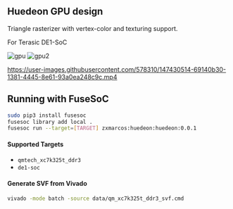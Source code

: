
Huedeon GPU design
-----------------------------

Triangle rasterizer with vertex-color and texturing support.

For Terasic DE1-SoC

![gpu](https://user-images.githubusercontent.com/1381933/109404717-78b99800-7947-11eb-95c8-bb9f3679ee2f.gif)
![gpu2](https://user-images.githubusercontent.com/1381933/111018346-0f9a4180-8397-11eb-9be0-59de2aa1a450.gif)

https://user-images.githubusercontent.com/578310/147430514-69140b30-1381-4445-8e61-93a0ea248c9c.mp4


Running with FuseSoC
-----------------------

```bash
sudo pip3 install fusesoc
fusesoc library add local .
fusesoc run --target=[TARGET] zxmarcos:huedeon:huedeon:0.0.1
```

#### Supported Targets

* `qmtech_xc7k325t_ddr3`
* `de1-soc`


#### Generate SVF from Vivado

```bash
vivado -mode batch -source data/qm_xc7k325t_ddr3_svf.cmd
```
